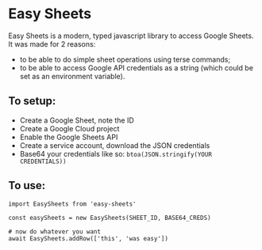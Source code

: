 # Easy Sheets

Easy Sheets is a modern, typed javascript library to access Google Sheets. It was made for 2 reasons:
- to be able to do simple sheet operations using terse commands;
- to be able to access Google API credentials as a string (which could be set as an environment variable).

## To setup:

- Create a Google Sheet, note the ID
- Create a Google Cloud project
- Enable the Google Sheets API
- Create a service account, download the JSON credentials
- Base64 your credentials like so: `btoa(JSON.stringify(YOUR CREDENTIALS))`


## To use:

```
import EasySheets from 'easy-sheets'

const easySheets = new EasySheets(SHEET_ID, BASE64_CREDS)

# now do whatever you want
await EasySheets.addRow(['this', 'was easy'])
```